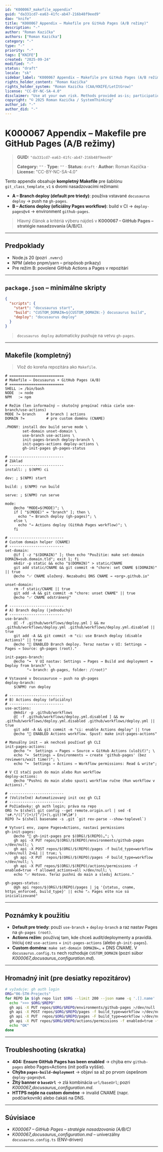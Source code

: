 ```yaml
---
id: "K000067_makefile_appendix"
guid: "da331cd7-ea63-41fc-ab47-216b48f9eed9"
dao: "knife"
title: "K000067 Appendix – Makefile pre GitHub Pages (A/B režimy)"
description: "-"
author: "Roman Kazička"
authors: ["Roman Kazička"]
category: "-"
type: "-"
priority: "-"
tags: ["KNIFE"]
created: "2025-09-24"
modified: "-"
status: "draft"
locale: "sk"
sidebar_label: "K000067 Appendix – Makefile pre GitHub Pages (A/B režimy)"
rights_holder_content: "Roman Kazička"
rights_holder_system: "Roman Kazička (CAA/KNIFE/LetItGrow)"
license: "CC-BY-NC-SA-4.0"
disclaimer: "Use at your own risk. Methods provided as-is; participation is voluntary and context-aware."
copyright: "© 2025 Roman Kazička / SystemThinking"
author_id: "-"
author_did: "-"
---
```

# K000067 Appendix – Makefile pre GitHub Pages (A/B režimy)
<!-- fm-visible: start -->

> **GUID:** `"da331cd7-ea63-41fc-ab47-216b48f9eed9"`
>   
> **Category:** `""` · **Type:** `""` · **Status:** `draft` · **Author:** Roman Kazička · **License:** "CC-BY-NC-SA-4.0"
<!-- fm-visible: end -->


Tento appendix obsahuje **kompletný Makefile** pre šablónu `git_class_template_v1` s dvomi nasadzovacími režimami:

- **A – Branch deploy (default pre triedy)**: používa vstavané `docusaurus deploy` → push na `gh-pages`.
- **B – Actions deploy (oficiálny Pages workflow)**: build v CI → `deploy-pages@v4` → environment `github-pages`.

> Hlavný článok a kritériá výberu nájdeš v **K000067 – GitHub Pages – stratégie nasadzovania (A/B/C)**.

---

## Predpoklady
- Node.js 20 (pozri `.nvmrc`)
- NPM (alebo pnpm/yarn – prispôsob príkazy)
- Pre režim B: povolené GitHub Actions a Pages v repozitári

---

## `package.json` – minimálne skripty

```json
{
  "scripts": {
    "start": "docusaurus start",
    "build": "CUSTOM_DOMAIN=${CUSTOM_DOMAIN:-} docusaurus build",
    "deploy": "docusaurus deploy"
  }
}
```

> `docusaurus deploy` automaticky pushuje na vetvu `gh-pages`.

---

## Makefile (kompletný)

> Vlož do koreňa repozitára ako `Makefile`.

```make
# =========================
# Makefile – Docusaurus + GitHub Pages (A/B)
# =========================
SHELL := /bin/bash
NODE  := node
NPM   := npm

# Režim (len informačný – skutočný prepínač robia ciele use-branch/use-actions)
MODE ?= branch     # branch | actions
DOMAIN ?=          # pre custom doménu (CNAME)

.PHONY: install dev build serve mode \
        set-domain unset-domain \
        use-branch use-actions \
        init-pages-branch deploy-branch \
        init-pages-actions deploy-actions \
        gh-init-pages gh-pages-status

# -------------------------
# Základ
# -------------------------
install: ; $(NPM) ci

dev: ; $(NPM) start

build: ; $(NPM) run build

serve: ; $(NPM) run serve

mode:
	@echo "MODE=$(MODE)"; \
	if [ "$(MODE)" = "branch" ]; then \
	  echo "→ Branch deploy (gh-pages)"; \
	else \
	  echo "→ Actions deploy (GitHub Pages workflow)"; \
	fi

# -------------------------
# Custom domain helper (CNAME)
# -------------------------
set-domain:
	@if [ -z "$(DOMAIN)" ]; then echo "Použitie: make set-domain DOMAIN=sub.domain.tld"; exit 1; fi
	mkdir -p static && echo "$(DOMAIN)" > static/CNAME
	git add static/CNAME && git commit -m "chore: set CNAME $(DOMAIN)" || true
	@echo "✅ CNAME uložený. Nezabudni DNS CNAME → <org>.github.io"

unset-domain:
	rm -f static/CNAME || true
	git add -A && git commit -m "chore: unset CNAME" || true
	@echo "✅ CNAME odstránený"

# -------------------------
# A) Branch deploy (jednoduchý)
# -------------------------
use-branch:
	@[ -f .github/workflows/deploy.yml ] && mv .github/workflows/deploy.yml .github/workflows/deploy.yml.disabled || true
	git add -A && git commit -m "ci: use Branch deploy (disable Actions)" || true
	@echo "🔧 ENABLED Branch deploy. Teraz nastav v UI: Settings → Pages → Source: gh-pages (root)."

init-pages-branch:
	@echo "➡️  V UI nastav: Settings → Pages → Build and deployment = Deploy from branch" \
	      "→ branch: gh-pages, folder: /(root)"

# Vstavané v Docusauruse – push na gh-pages
deploy-branch:
	$(NPM) run deploy

# -------------------------
# B) Actions deploy (oficiálny)
# -------------------------
use-actions:
	@mkdir -p .github/workflows
	@[ -f .github/workflows/deploy.yml.disabled ] && mv .github/workflows/deploy.yml.disabled .github/workflows/deploy.yml || true
	git add -A && git commit -m "ci: enable Actions deploy" || true
	@echo "🔧 ENABLED Actions workflow. Spusť: make init-pages-actions"

# Manuálny init – ak nechceš používať gh CLI
init-pages-actions:
	@echo "➡️  Settings → Pages → Source = GitHub Actions (uložiť)"; \
	echo "➡️  Settings → Environments → create 'github-pages' (bez reviewers/wait timer)"; \
	echo "➡️  Settings → Actions → Workflow permissions: Read & write";

# V CI stačí push do main alebo Run workflow
deploy-actions:
	@echo "Pushni do main alebo spusti workflow ručne (Run workflow v Actions)."

# -------------------------
# (Voliteľné) Automatizovaný init cez gh CLI
# -------------------------
# Požiadavky: gh auth login; práva na repo
ORG ?= $(shell git config --get remote.origin.url | sed -E 's#.*/([^/]+)/[^/]+(\.git)?#\1#')
REPO ?= $(shell basename -s .git `git rev-parse --show-toplevel`)

# Vytvorí env, zapne Pages=Actions, nastaví permissions
gh-init-pages:
	@echo "🔧 gh-init-pages pre $(ORG)/$(REPO)…"; \
	gh api -X PUT repos/$(ORG)/$(REPO)/environments/github-pages >/dev/null; \
	gh api -X POST repos/$(ORG)/$(REPO)/pages -f build_type=workflow >/dev/null 2>&1 || true; \
	gh api -X PUT  repos/$(ORG)/$(REPO)/pages -F build_type=workflow >/dev/null; \
	gh api -X PUT repos/$(ORG)/$(REPO)/actions/permissions -f enabled=true -f allowed_actions=all >/dev/null; \
	echo "✅ Hotovo. Teraz pushni do main a sleduj Actions."

gh-pages-status:
	@gh api repos/$(ORG)/$(REPO)/pages | jq '{status, cname, https_enforced, build_type}' || echo "⚠️ Pages ešte nie sú inicializované"
```

---

## Poznámky k použitiu
- **Default pre triedy**: použi `use-branch` + `deploy-branch` a raz nastav Pages na `gh-pages (root)`.
- **Actions režim**: používaj tam, kde chceš audit/deploymenty a pravidlá. Iniciuj cez `use-actions` + `init-pages-actions` (alebo `gh-init-pages`).
- **Custom doména**: `make set-domain DOMAIN=…` + DNS CNAME. V `docusaurus.config.ts` nech rozhoduje `CUSTOM_DOMAIN` (pozri súbor *K000067_docusaurus_configuration.md*).

---

## Hromadný init (pre desiatky repozitárov)

```bash
# vyžaduje: gh auth login
ORG="06-STH-Projects"
for REPO in $(gh repo list $ORG --limit 200 --json name -q '.[].name' | grep '^class_'); do
  echo ">>> $ORG/$REPO"
  gh api -X PUT repos/$ORG/$REPO/environments/github-pages >/dev/null
  gh api -X POST repos/$ORG/$REPO/pages -f build_type=workflow >/dev/null 2>&1 || true
  gh api -X PUT  repos/$ORG/$REPO/pages -F build_type=workflow >/dev/null
  gh api -X PUT repos/$ORG/$REPO/actions/permissions -f enabled=true -f allowed_actions=all >/dev/null
  echo "OK"
done
```

---

## Troubleshooting (skratka)
- **404: Ensure GitHub Pages has been enabled** → chýba env `github-pages` alebo Pages=Actions (init podľa vyššie).
- **Chýba `pages-build-deployment`** → objaví sa až po prvom úspešnom `deploy-pages@v4`.
- **Žltý banner o `baseUrl`** → zlá kombinácia `url/baseUrl`; pozri *K000067_docusaurus_configuration.md*.
- **HTTPS nejde na custom doméne** → invalid CNAME (napr. podčiarkovník) alebo čakáš na DNS.

---

## Súvisiace
- *K000067 – GitHub Pages – stratégie nasadzovania (A/B/C)*
- *K000067_docusaurus_configuration.md* – univerzálny `docusaurus.config.ts` (ENV-driven)
---
